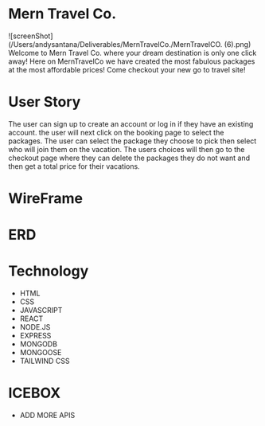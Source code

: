 # Mern Travel Co.
![screenShot](/Users/andysantana/Deliverables/MernTravelCo./MernTravelCO. (6).png)
Welcome to Mern Travel Co. where your dream destination is only one click away!
Here on MernTravelCo we have created the most fabulous packages at the most affordable prices! Come checkout your new go to travel site!

# User Story
The user can sign up to create an account or log in if they have an existing account. the user will next click on the booking page to select the packages. The user can select the package they choose to pick then select who will join them on the vacation. The users choices will then go to the checkout page where they can delete the packages they do not want and then get a total price for their vacations. 

# WireFrame

# ERD
# Technology 
- HTML
- CSS
- JAVASCRIPT
- REACT
- NODE.JS
- EXPRESS
- MONGODB
- MONGOOSE
- TAILWIND CSS

# ICEBOX
- ADD MORE APIS